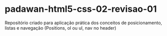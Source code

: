 # padawan-html5-css-02-revisao-01
Repositório criado para aplicação prática dos conceitos de posicionamento, listas e navegação (Positions, ol ou ul, nav no header)
